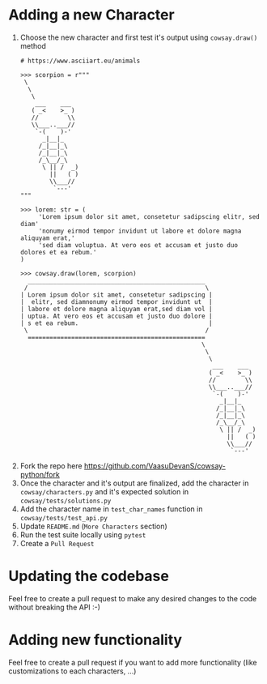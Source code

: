 # Adding a new Character
1. Choose the new character and first test it's output using `cowsay.draw()` method
   ```console
   # https://www.asciiart.eu/animals
   
   >>> scorpion = r"""
    \
     \
      \
       ___    ___
      ( _<    >_ )
      //        \\
      \\___..___//
       `-(    )-'
         _|__|_
        /_|__|_\
        /_|__|_\
        /_\__/_\
         \ || /  _)
           ||   ( )
           \\___//
            `---'
   """
   
   >>> lorem: str = (
        'Lorem ipsum dolor sit amet, consetetur sadipscing elitr, sed diam'
        'nonumy eirmod tempor invidunt ut labore et dolore magna aliquyam erat,'
        'sed diam voluptua. At vero eos et accusam et justo duo dolores et ea rebum.'
   )
   
   >>> cowsay.draw(lorem, scorpion)
     _________________________________________________
    /                                                 \
   | Lorem ipsum dolor sit amet, consetetur sadipscing |
   |  elitr, sed diamnonumy eirmod tempor invidunt ut  |
   | labore et dolore magna aliquyam erat,sed diam vol |
   | uptua. At vero eos et accusam et justo duo dolore |
   | s et ea rebum.                                    |
    \                                                 /
     =================================================
                                                     \
                                                      \
                                                       \
                                                        ___    ___
                                                       ( _<    >_ )
                                                       //        \\
                                                       \\___..___//
                                                        `-(    )-'
                                                          _|__|_
                                                         /_|__|_\
                                                         /_|__|_\
                                                         /_\__/_\
                                                          \ || /  _)
                                                            ||   ( )
                                                            \\___//
                                                             `---'

   ```
2. Fork the repo here https://github.com/VaasuDevanS/cowsay-python/fork   
3. Once the character and it's output are finalized, add the character in 
   `cowsay/characters.py` and it's expected solution in `cowsay/tests/solutions.py`
4. Add the character name in `test_char_names` function in `cowsay/tests/test_api.py`
5. Update `README.md` (`More Characters` section)
6. Run the test suite locally using `pytest`
7. Create a `Pull Request`


# Updating the codebase
Feel free to create a pull request to make any desired changes 
to the code without breaking the API :-)


# Adding new functionality
Feel free to create a pull request if you want to add more
functionality (like customizations to each characters, ...)
